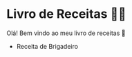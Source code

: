 # Livro de Receitas :man_cook:

Olá! Bem vindo ao meu livro de receitas :walking:

- Receita de Brigadeiro